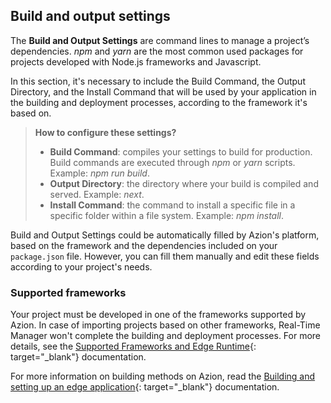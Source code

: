 ## Build and output settings

The **Build and Output Settings** are command lines to manage a project’s dependencies. *npm* and *yarn* are the most common used packages for projects developed with Node.js frameworks and Javascript.

In this section, it's necessary to include the Build Command, the Output Directory, and the Install Command that will be used by your application in the building and deployment processes, according to the framework it's based on.

> **How to configure these settings?**
>
> - **Build Command**: compiles your settings to build for production. Build commands are executed through *npm* or *yarn* scripts. Example: *npm run build*.
> - **Output Directory**: the directory where your build is compiled and served. Example: *next*.
> - **Install Command**: the command to install a specific file in a specific folder within a file system. Example: *npm install*.

Build and Output Settings could be automatically filled by Azion's platform, based on the framework and the dependencies included on your `package.json` file. However, you can fill them manually and edit these fields according to your project's needs.

### Supported frameworks

Your project must be developed in one of the frameworks supported by Azion. In case of importing projects based on other frameworks, Real-Time Manager won't complete the building and deployment processes. For more details, see the [Supported Frameworks and Edge Runtime](https://www.azion.com/en/documentation/products/edge-application/edge-functions/runtime/overview/){: target="_blank"} documentation.

For more information on building methods on Azion, read the [Building and setting up an edge application](https://www.azion.com/en//documentation/products/getting-started/build-edge-applications/){: target="_blank"} documentation.
